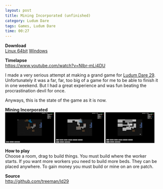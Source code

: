 ```yaml
---
layout: post
title: Mining Incorporated (unfinished)
category: Ludum Dare
tags: Games, Ludum Dare
time: 00:27
---
```


**Download**  
[Linux 64bit](https://s3-eu-west-1.amazonaws.com/jonashietala-files/mining_incorporated_ld29_linux64.tgz)
[Windows](https://s3-eu-west-1.amazonaws.com/jonashietala-files/mining_incorporated_ld29_win.zip)

**Timelapse**  
<https://www.youtube.com/watch?v=NIbr-mLi4DU>

I made a very serious attempt at making a grand game for [Ludum Dare 29][id]. Unfortunately it was a far, far, too big of a game for me to be able to finish it in one weekend. But I had a great experience and was fun beating the procrastination devil for once.

Anyways, this is the state of the game as it is now.

**Mining Incorporated**  
![](/images/ld29/screen1_thumb.png) 
![](/images/ld29/screen2_thumb.png) 
![](/images/ld29/screen3_thumb.png)

**How to play**  
Choose a room, drag to build things. You must build where the worker starts. If you want more workers you need to build more beds. They can be placed anywhere. To gain money you must build or mine on an ore patch.

**Source**   
<http://github.com/treeman/ld29>

[id]: http://www.ludumdare.com/
